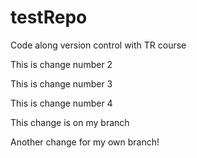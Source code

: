 # testRepo
Code along version control with TR course

This is change number 2


This is change number 3

This is change number 4

This change is on my branch

Another change for my own branch! 